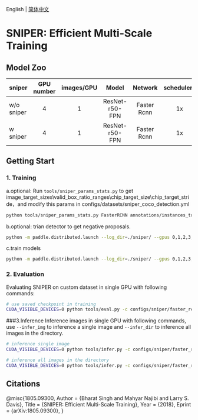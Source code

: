 English | [简体中文](README_cn.md)

# SNIPER: Efficient Multi-Scale Training

## Model Zoo

| sniper   | GPU number    | images/GPU |    Model  |    Network     | schedulers | Box AP |          download                  | config |
| :---------------- | :-------------------: | :------------------: | :-----: | :-----: | :------------: | :-----: | :-----------------------------------------------------: | :-----: |
| w/o sniper   |    4    |    1    | ResNet-r50-FPN      | Faster Rcnn         |   1x    |  23.3  | [faster_rcnn_r50_fpn_1x_visdrone](https://bj.bcebos.com/v1/paddledet/models/faster_rcnn_r50_fpn_1x_visdrone.pdparams ) | [config](https://github.com/PaddlePaddle/PaddleDetection/tree/develop/configs/sniper/faster_rcnn_r50_fpn_1x_sniper_coco.yml) |
| w sniper |    4    |    1    | ResNet-r50-FPN      | Faster Rcnn         |   1x    |  29.7  | [faster_rcnn_r50_fpn_1x_sniper_visdrone](https://bj.bcebos.com/v1/paddledet/models/faster_rcnn_r50_fpn_1x_sniper_visdrone.pdparams) | [config](https://github.com/PaddlePaddle/PaddleDetection/tree/develop/configs/sniper/faster_rcnn_r50_fpn_2x_sniper_coco.yml) |

## Getting Start
### 1. Training
a.optional: Run `tools/sniper_params_stats.py` to get image_target_sizes\valid_box_ratio_ranges\chip_target_size\chip_target_stride，and modify this params in configs/datasets/sniper_coco_detection.yml
```bash
python tools/sniper_params_stats.py FasterRCNN annotations/instances_train2017.json
```
b.optional: trian detector to get negative proposals.
```bash
python -m paddle.distributed.launch --log_dir=./sniper/ --gpus 0,1,2,3,4,5,6,7 tools/train.py -c configs/sniper/faster_rcnn_r50_fpn_2x_sniper_coco.yml --save_proposals --proposals_path=./proposals.json &>sniper.log 2>&1 &
```
c.train models
```bash
python -m paddle.distributed.launch --log_dir=./sniper/ --gpus 0,1,2,3,4,5,6,7 tools/train.py -c configs/sniper/faster_rcnn_r50_fpn_2x_sniper_coco.yml --eval &>sniper.log 2>&1 &
```

### 2. Evaluation
Evaluating SNIPER on custom dataset in single GPU with following commands:
```bash
# use saved checkpoint in training
CUDA_VISIBLE_DEVICES=0 python tools/eval.py -c configs/sniper/faster_rcnn_r50_fpn_2x_sniper_coco.yml -o weights=output/faster_rcnn_r50_fpn_2x_sniper_coco/model_final
```

###3.Inference
Inference images in single GPU with following commands, use `--infer_img` to inference a single image and `--infer_dir` to inference all images in the directory.

```bash
# inference single image
CUDA_VISIBLE_DEVICES=0 python tools/infer.py -c configs/sniper/faster_rcnn_r50_fpn_2x_sniper_coco.yml -o weights=output/faster_rcnn_r50_fpn_2x_sniper_coco/model_final --infer_img=demo/P0861__1.0__1154___824.png

# inference all images in the directory
CUDA_VISIBLE_DEVICES=0 python tools/infer.py -c configs/sniper/faster_rcnn_r50_fpn_2x_sniper_coco.yml -o weights=output/faster_rcnn_r50_fpn_2x_sniper_coco/model_final --infer_dir=demo
```

## Citations
@misc{1805.09300,
Author = {Bharat Singh and Mahyar Najibi and Larry S. Davis},
Title = {SNIPER: Efficient Multi-Scale Training},
Year = {2018},
Eprint = {arXiv:1805.09300},
}
